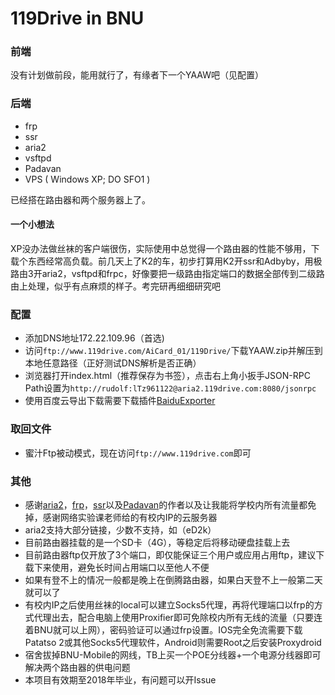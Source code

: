 # 119Drive in BNU

### 前端

没有计划做前段，能用就行了，有缘者下一个YAAW吧（见配置）

### 后端

* frp
* ssr
* aria2
* vsftpd
* Padavan
* VPS ( Windows XP; DO SFO1 )

已经搭在路由器和两个服务器上了。

#### 一个小想法

XP没办法做丝袜的客户端很伤，实际使用中总觉得一个路由器的性能不够用，下载个东西经常高负载。前几天上了K2的车，初步打算用K2开ssr和Adbyby，用极路由3开aria2，vsftpd和frpc，好像要把一级路由指定端口的数据全部传到二级路由上处理，似乎有点麻烦的样子。考完研再细细研究吧

### 配置

* 添加DNS地址172.22.109.96（首选)
* 访问`ftp://www.119drive.com/AiCard_01/119Drive/`下载YAAW.zip并解压到本地任意路径（正好测试DNS解析是否正确）
* 浏览器打开index.html（推荐保存为书签），点击右上角小扳手JSON-RPC Path设置为`http://rudolf:lTz961122@aria2.119drive.com:8080/jsonrpc`
* 使用百度云导出下载需要下载插件[BaiduExporter](https://github.com/acgotaku/BaiduExporter)

### 取回文件

* 蜜汁Ftp被动模式，现在访问`ftp://www.119drive.com`即可

### 其他

* 感谢[aria2](https://github.com/aria2/aria2)，[frp](https://github.com/fatedier/frp)，[ssr](https://github.com/breakwa11/shadowsocks-rss)以及[Padavan](http://www.right.com.cn/forum/thread-161324-1-1.html)的作者以及让我能将学校内所有流量都免掉，感谢网络实验课老师给的有校内IP的云服务器
* aria2支持大部分链接，少数不支持，如（eD2k）
* 目前路由器挂载的是一个SD卡（4G），等稳定后将移动硬盘挂载上去
* 目前路由器ftp仅开放了3个端口，即仅能保证三个用户或应用占用ftp，建议下载下来使用，避免长时间占用端口以至他人不便
* 如果有登不上的情况一般都是晚上在倒腾路由器，如果白天登不上一般第二天就可以了
* 有校内IP之后使用丝袜的local可以建立Socks5代理，再将代理端口以frp的方式代理出去，配合电脑上使用Proxifier即可免除校内所有无线的流量（只要连着BNU就可以上网），密码验证可以通过frp设置。IOS完全免流需要下载Patatso 2或其他Socks5代理软件，Android则需要Root之后安装Proxydroid
* 宿舍拔掉BNU-Mobile的网线，TB上买一个POE分线器+一个电源分线器即可解决两个路由器的供电问题
* 本项目有效期至2018年毕业，有问题可以开Issue